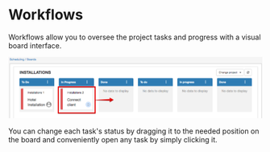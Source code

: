 Workflows
=======

Workflows allow you to oversee the project tasks and progress with a visual board interface.

![Workflows](boards.png)

You can change each task's status by dragging it to the needed position on the board and conveniently open any task by simply clicking it.
